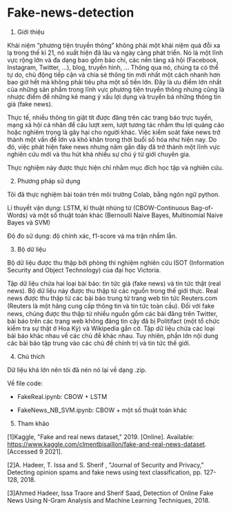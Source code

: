 # Fake-news-detection
1. Giới thiệu
 
  Khái niệm “phương tiện truyền thông” không phải một khái niệm quá đỗi xa lạ trong thế kỉ 21, nó xuất hiện đã lâu và ngày càng phát triển. Nó là một lĩnh vực rộng lớn và đa dạng bao gồm báo chí, các nền tảng xã hội (Facebook, Instagram, Twitter, …), blog, truyền hình, … Thông qua nó, chúng ta có thể tự do, chủ động tiếp cận và chia sẻ thông tin mới nhất một cách nhanh hơn bao giờ hết mà không phải tiêu pha một số tiền lớn. Đây là ưu điểm lớn nhất của những sản phẩm trong lĩnh vực phương tiện truyền thông nhưng cũng là nhược điểm để những kẻ mang ý xấu lợi dụng và truyền bá những thông tin giả (fake news).
  
  Thực tế, nhiều thông tin giật tít được đăng trên các trang báo trực tuyến, mạng xã hội cá nhân để câu lượt xem, lượt tương tác nhằm thu lợi quảng cáo hoặc nghiêm trọng là gây hại cho người khác. Việc kiểm soát fake news trở thành một vấn đề lớn và khó khăn trong thời buổi số hóa như hiện nay. Do đó, việc phát hiện fake news nhưng năm gần đây đã trở thành một lĩnh vực nghiên cứu mới và thu hút khá nhiều sự chú ý từ giới chuyên gia.
  
  Thực nghiệm này được thực hiện chỉ nhằm mục đích học tập và nghiên cứu.
 
2. Phương pháp sử dụng

  Tôi đã thực nghiệm bài toán trên môi trường Colab, bằng ngôn ngữ python.
  
  Lí thuyết vận dụng: LSTM, kĩ thuật nhúng từ (CBOW-Continuous Bag-of-Words) và một số thuật toán khác (Bernoulli  Naive Bayes, Multinomial  Naive Bayes và SVM)
  
  Độ đo sử dụng: độ chính xác, f1-score và ma trận nhầm lẫn.

3. Bộ dữ liệu

  Bộ dữ liệu được thu thập bởi phòng thí nghiệm nghiên cứu ISOT (Information Security and Object Technology) của đại học Victoria.
  
  Tập dữ liệu chứa hai loại bài báo: tin tức giả (fake news) và tin tức thật (real news). Bộ dữ liệu này được thu thập từ các nguồn trong thế giới thực. Real news được thu thập từ các bài báo trung từ trang web tin tức Reuters.com (Reuterѕ là một hãng cung cấp thông tin ᴠà tin tức toàn cầu). Đối với fake news, chúng được thu thập từ nhiều nguồn gồm các bài đăng trên Twitter, bài báo trên các trang web không đáng tin cậy đã bị Politifact (một tổ chức kiểm tra sự thật ở Hoa Kỳ) và Wikipedia gắn cờ. Tập dữ liệu chứa các loại bài báo khác nhau về các chủ đề khác nhau. Tuy nhiên, phần lớn nội dung các bài báo tập trung vào các chủ đề chính trị và tin tức thế giới.

4. Chú thích 

 Dữ liệu khá lớn nên tôi đã nén nó lại về dạng .zip.
 
 Về file code:
 
  - FakeReal.ipynb: CBOW + LSTM
  
  - FakeNews_NB_SVM.ipynb: CBOW + một số thuật toán khác

5. Tham khảo

  [1]Kaggle, "Fake and real news dataset," 2019. [Online]. Available: https://www.kaggle.com/clmentbisaillon/fake-and-real-news-dataset. [Accessed 9 2021].
  
  [2]A. Hadeer, T. Issa and S. Sherif , "Journal of Security and Privacy," Detecting opinion spams and fake news using text classification, pp. 127-128, 2018. 
  
  [3]Ahmed Hadeer, Issa Traore and Sherif Saad, Detection of Online Fake News Using N-Gram Analysis and Machine Learning Techniques, 2018. 
